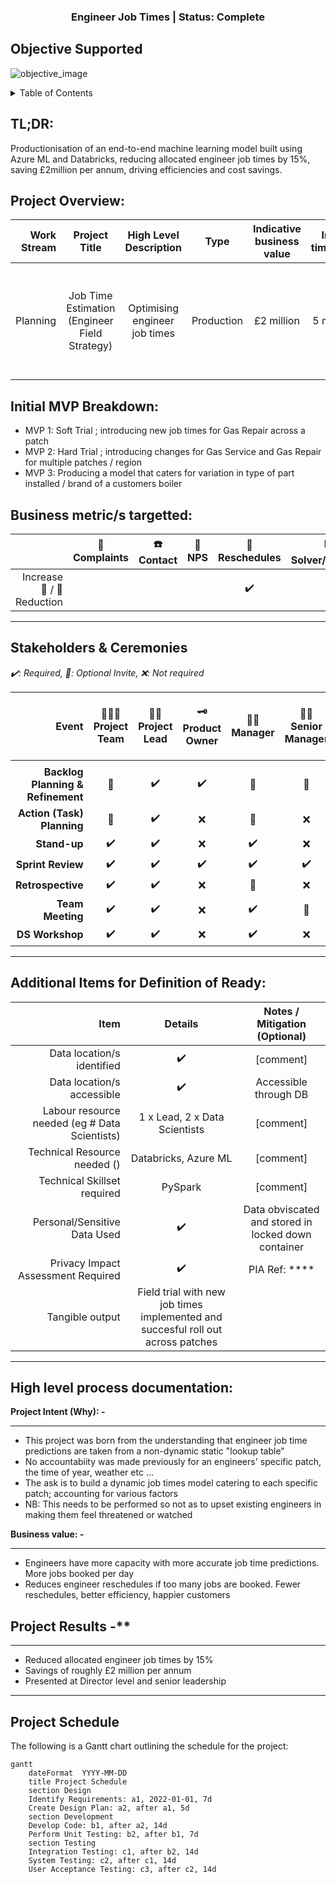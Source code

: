 <div id="top"></div>

<h3 align="center">Engineer Job Times | Status: Complete</h3>
</div>

## Objective Supported
![objective_image](***/images/strategy/contact.png?csf=1&web=1&e=NaBIbP)

<!-- TABLE OF CONTENTS -->
<details>
  <summary>Table of Contents</summary>
  <ol>
    <li>
      <a href="#project-overview">Project Overview</a>
    </li>
    <li>
      <a href="#initial-mvp-breakdown">Initial MVP Breakdown</a>
    </li>
    <li>
      <a href="#business-metric/s-targetted">Business metric/s targetted</a>
    </li>
    <li>
      <a href="#stakeholders-&-ceremonies">Stakeholders & Ceremonies</a>
    </li>
    <li>
      <a href="#additional-items-for-definition-of-ready">Additional Items for Definition of Ready</a>
    </li>
    <li>
      <a href="#high-level-process-documentation">High level process documentation</a>
    </li>
    <li>
      <a href="#data-location-/-details">Data location / Details</a>
    </li>
    <li>
      <a href="#detailed-process-documentation">Detailed process documentation</a>
    </li>
  </ol>
</details>


## TL;DR:

Productionisation of an end-to-end machine learning model built using Azure ML and Databricks, reducing allocated engineer job times by 15%, saving £2million per annum, driving efficiencies and cost savings.


## Project Overview:
| Work Stream | Project Title | High Level Description | Type | Indicative business value | Initial timescale | Long Term Goal | Date Raised |
| -----------: | :-----------: | :-----------: | :-----------: | :-----------: | :-----------: | :-----------: | :-----------: |
| Planning | Job Time Estimation (Engineer Field Strategy) | Optimising engineer job times  | Production | £2 million | 5 months | A soft and hard trial, based on experimental design, looking to change engineer job times | '22 |

## Initial MVP Breakdown:
- MVP 1: Soft Trial ; introducing new job times for Gas Repair across a patch
- MVP 2: Hard Trial ; introducing changes for Gas Service and Gas Repair for multiple patches / region 
- MVP 3: Producing a model that caters for variation in type of part installed / brand of a customers boiler  


## Business metric/s targetted:
|  | 🤬 Complaints | ☎️ Contact | 🚦 NPS | 📆 Reschedules | 📊 Solver/RFT/FTF | ⏳ Efficiency/FTE | 💻 OAM |
| -----------: | :-----------: | :-----------: | :-----------: | :-----------: | :-----------: | :-----------: | :-----------: |
| Increase 🔼 / 🔽 Reduction |  |  |  | ✔️ |  | ✔️ |  |

_________________________

## Stakeholders & Ceremonies

*✔️: Required, 💬: Optional Invite, ❌: Not required*

| Event | 👨‍👩‍👦 Project Team | 👨‍🏫 Project Lead | 🗝️ Product Owner | 👨‍💻 Manager | 👩‍💼 Senior Manager | 🕵️‍♀️ Subject Matter Expert (SME)|
| -----------: | :-----------: | :-----------: | :-----------: | :-----------: | :-----------: | :-----------: |
|  |  |
| **Backlog Planning & Refinement** | 💬 | ✔️ | ✔️ | 💬 | 💬 | ❌ |
| **Action (Task) Planning** | 💬 | ✔️ | ❌ | 💬 | ❌ | ❌ |
| **Stand-up** | ✔️ | ✔️ | ❌ | ✔️ | ❌ | ❌ |
| **Sprint Review** | ✔️ | ✔️ | ✔️ | ✔️ | ✔️ | ❌ |
| **Retrospective** | ✔️ | ✔️ | ❌ | 💬 | ❌ | ❌ |
| **Team Meeting** | ✔️ | ✔️ | ❌ | ✔️ | 💬 | ❌ |
| **DS Workshop** | ✔️ | ✔️ | ❌ | ✔️ | ❌ | ❌ |

_________________________

## Additional Items for Definition of Ready:
| Item | Details | Notes / Mitigation (Optional) |
| -----------: | :-----------: | :-----------: | 
| Data location/s identified | ✔️ | [comment] |
| Data location/s accessible | ✔️ | Accessible through DB |
| Labour resource needed (eg # Data Scientists) | 1 x Lead, 2 x Data Scientists |  [comment] |
| Technical Resource needed () | Databricks, Azure ML | [comment] |
| Technical Skillset required | PySpark  | [comment] |
| Personal/Sensitive Data Used | ✔️ | Data obviscated and stored in locked down container  |
| Privacy Impact Assessment Required | ✔️ | PIA Ref: ****|
| Tangible output | Field trial with new job times implemented and succesful roll out across patches |


_________________________

## High level process documentation:
**Project Intent (Why): -**  
****

- This project was born from the understanding that engineer job time predictions are taken from a non-dynamic static "lookup table"
- No accountabiity was made previously for an engineers' specific patch, the time of year, weather etc ...
- The ask is to build a dynamic job times model catering to each specific patch; accounting for various factors
- NB: This needs to be performed so not as to upset existing engineers in making them feel threatened or watched   

**Business value: -**  
****

- Engineers have more capacity with more accurate job time predictions. More jobs booked per day
- Reduces engineer reschedules if too many jobs are booked. Fewer reschedules, better efficiency, happier customers

## Project Results -**
****

- Reduced allocated engineer job times by 15%
- Savings of roughly £2 million per annum
- Presented at Director level and senior leadership

****

## Project Schedule

The following is a Gantt chart outlining the schedule for the project:

```mermaid
gantt
    dateFormat  YYYY-MM-DD
    title Project Schedule
    section Design
    Identify Requirements: a1, 2022-01-01, 7d
    Create Design Plan: a2, after a1, 5d
    section Development
    Develop Code: b1, after a2, 14d
    Perform Unit Testing: b2, after b1, 7d
    section Testing
    Integration Testing: c1, after b2, 14d
    System Testing: c2, after c1, 14d
    User Acceptance Testing: c3, after c2, 14d
```

